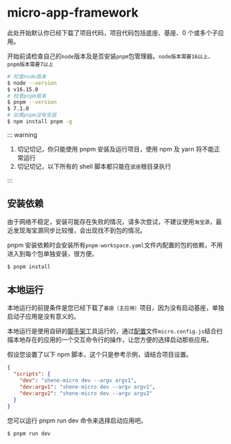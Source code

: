 # micro-app-framework 

此处开始默认你已经下载了项目代码，项目代码包括底座、基座、0 个或多个子应用。

开始前请检查自己的`node`版本及是否安装`pnpm`包管理器。`node版本需要16以上，pnpm版本需要7以上`

```bash
# 检查node版本
$ node --version
$ v16.15.0
# 检查pnpm版本
$ pnpm --version
$ 7.1.0
# 如果pnpm没有安装
$ npm install pnpm -g
```

::: warning

1. 切记切记，你只能使用 pnpm 安装及运行项目，使用 npm 及 yarn 将不能正常运行
2. 切记切记，以下所有的 shell 脚本都只能在`底座`根目录执行

:::

## 安装依赖

由于网络不稳定，安装可能存在失败的情况，请多次尝试，不建议使用`淘宝源`，最近发现淘宝源同步比较慢，会出现找不到包的情况。

pnpm 安装依赖时会安装所有`pnpm-workspace.yaml`文件内配置的包的依赖，不用进入到每个包单独安装，很方便。

```bash
$ pnpm install
```

## 本地运行

本地运行的前提条件是您已经下载了`基座（主应用）`项目，因为没有启动基座，单独启动子应用是没有意义的。

本地运行是使用自研的[脚手架](./cli)工具运行的，通过[配置](./config)文件`micro.config.js`结合扫描本地存在的应用的一个交互命令行的操作，让您方便的选择启动那些应用。

假设您设置了以下 npm 脚本，这个只是参考示例，请结合项目设置。

```json
{
  "scripts": {
    "dev": "shene-micro dev --argv argv1",
    "dev:argv1": "shene-micro dev --argv argv1",
    "dev:argv2": "shene-micro dev --argv argv2"
  }
}
```

您可以运行 pnpm run dev 命令来选择启动应用吧。

```bash
$ pnpm run dev
```
